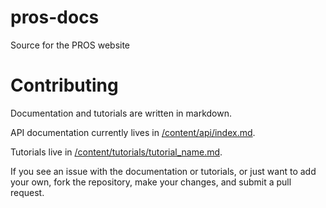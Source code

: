 # pros-docs
Source for the PROS website


# Contributing
Documentation and tutorials are written in markdown.

API documentation currently lives in [/content/api/index.md](https://github.com/purduesigbots/pros-docs/tree/master/content/api).

Tutorials live in [/content/tutorials/tutorial_name.md](https://github.com/purduesigbots/pros-docs/tree/master/content/tutorials).

If you see an issue with the documentation or tutorials, or just want to add your own, fork the repository, make your changes, and submit a pull request.
